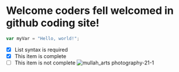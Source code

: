 #  Welcome coders fell welcomed in github coding site!
``` javascript
var myVar = "Hello, world!";
```
- [x] List syntax is required
- [x] This item is complete
- [ ] This item is not complete
![mullah_arts photography-21-1](https://github.com/user-attachments/assets/45cf5e40-bd8d-48a3-9d4c-1be3ffda3c13)
